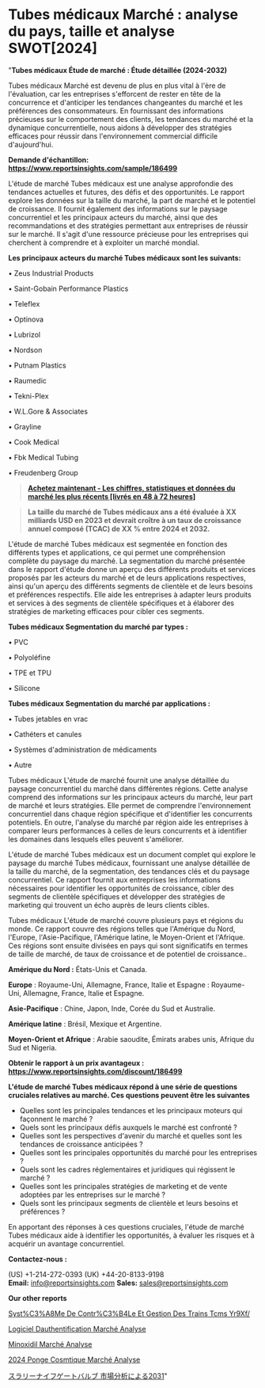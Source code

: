 # Tubes médicaux Marché : analyse du pays, taille et analyse SWOT[2024]

"<strong>Tubes médicaux Étude de marché : Étude détaillée (2024-2032)</strong>

Tubes médicaux Marché est devenu de plus en plus vital à l'ère de l'évaluation, car les entreprises s'efforcent de rester en tête de la concurrence et d'anticiper les tendances changeantes du marché et les préférences des consommateurs. En fournissant des informations précieuses sur le comportement des clients, les tendances du marché et la dynamique concurrentielle, nous aidons à développer des stratégies efficaces pour réussir dans l'environnement commercial difficile d'aujourd'hui.

<strong>Demande d'échantillon: <a href=https://www.reportsinsights.com/sample/186499>https://www.reportsinsights.com/sample/186499</a></strong>

L'étude de marché Tubes médicaux est une analyse approfondie des tendances actuelles et futures, des défis et des opportunités. Le rapport explore les données sur la taille du marché, la part de marché et le potentiel de croissance. Il fournit également des informations sur le paysage concurrentiel et les principaux acteurs du marché, ainsi que des recommandations et des stratégies permettant aux entreprises de réussir sur le marché. Il s'agit d'une ressource précieuse pour les entreprises qui cherchent à comprendre et à exploiter un marché mondial.

<strong>Les principaux acteurs du marché Tubes médicaux sont les suivants:</strong>

• Zeus Industrial Products

• Saint-Gobain Performance Plastics

• Teleflex

• Optinova

• Lubrizol

• Nordson

• Putnam Plastics

• Raumedic

• Tekni-Plex

• W.L.Gore & Associates

• Grayline

• Cook Medical

• Fbk Medical Tubing

• Freudenberg Group
<blockquote><a href=https://www.reportsinsights.com/buynow/186499><span style=text-decoration: underline;><strong>Achetez maintenant - Les chiffres, statistiques et données du marché les plus récents [livrés en 48 à 72 heures]</strong></span></a></blockquote>
<blockquote><span style=text-decoration: underline;><strong>La taille du marché de Tubes médicaux ans a été évaluée à XX milliards USD en 2023 et devrait croître à un taux de croissance annuel composé (TCAC) de XX % entre 2024 et 2032.</strong></span></blockquote>
L'étude de marché Tubes médicaux est segmentée en fonction des différents types et applications, ce qui permet une compréhension complète du paysage du marché. La segmentation du marché présentée dans le rapport d'étude donne un aperçu des différents produits et services proposés par les acteurs du marché et de leurs applications respectives, ainsi qu'un aperçu des différents segments de clientèle et de leurs besoins et préférences respectifs. Elle aide les entreprises à adapter leurs produits et services à des segments de clientèle spécifiques et à élaborer des stratégies de marketing efficaces pour cibler ces segments.

<strong>Tubes médicaux Segmentation du marché par types :</strong>

• PVC

• Polyoléfine

• TPE et TPU

• Silicone

<strong>Tubes médicaux Segmentation du marché par applications :</strong>

• Tubes jetables en vrac

• Cathéters et canules

• Systèmes d'administration de médicaments

• Autre

Tubes médicaux L'étude de marché fournit une analyse détaillée du paysage concurrentiel du marché dans différentes régions. Cette analyse comprend des informations sur les principaux acteurs du marché, leur part de marché et leurs stratégies. Elle permet de comprendre l'environnement concurrentiel dans chaque région spécifique et d'identifier les concurrents potentiels. En outre, l'analyse du marché par région aide les entreprises à comparer leurs performances à celles de leurs concurrents et à identifier les domaines dans lesquels elles peuvent s'améliorer.

L'étude de marché Tubes médicaux est un document complet qui explore le paysage du marché Tubes médicaux, fournissant une analyse détaillée de la taille du marché, de la segmentation, des tendances clés et du paysage concurrentiel. Ce rapport fournit aux entreprises les informations nécessaires pour identifier les opportunités de croissance, cibler des segments de clientèle spécifiques et développer des stratégies de marketing qui trouvent un écho auprès de leurs clients cibles.

Tubes médicaux L'étude de marché couvre plusieurs pays et régions du monde. Ce rapport couvre des régions telles que l'Amérique du Nord, l'Europe, l'Asie-Pacifique, l'Amérique latine, le Moyen-Orient et l'Afrique. Ces régions sont ensuite divisées en pays qui sont significatifs en termes de taille de marché, de taux de croissance et de potentiel de croissance..

<strong>Amérique du Nord :</strong> États-Unis et Canada.

<strong>Europe</strong> : Royaume-Uni, Allemagne, France, Italie et Espagne : Royaume-Uni, Allemagne, France, Italie et Espagne.

<strong>Asie-Pacifique</strong> : Chine, Japon, Inde, Corée du Sud et Australie.

<strong>Amérique latine</strong> : Brésil, Mexique et Argentine.

<strong>Moyen-Orient et Afrique</strong> : Arabie saoudite, Émirats arabes unis, Afrique du Sud et Nigeria.

<strong>Obtenir le rapport à un prix avantageux : <a href=https://www.reportsinsights.com/discount/186499>https://www.reportsinsights.com/discount/186499</a></strong>

<strong>L'étude de marché Tubes médicaux répond à une série de questions cruciales relatives au marché. Ces questions peuvent être les suivantes</strong>
<ul>
  <li>Quelles sont les principales tendances et les principaux moteurs qui façonnent le marché ?</li>
  <li>Quels sont les principaux défis auxquels le marché est confronté ?</li>
  <li>Quelles sont les perspectives d'avenir du marché et quelles sont les tendances de croissance anticipées ?</li>
  <li>Quelles sont les principales opportunités du marché pour les entreprises ?</li>
  <li>Quels sont les cadres réglementaires et juridiques qui régissent le marché ?</li>
  <li>Quelles sont les principales stratégies de marketing et de vente adoptées par les entreprises sur le marché ?</li>
  <li>Quels sont les principaux segments de clientèle et leurs besoins et préférences ?</li>
</ul>
En apportant des réponses à ces questions cruciales, l'étude de marché Tubes médicaux aide à identifier les opportunités, à évaluer les risques et à acquérir un avantage concurrentiel.

<strong>Contactez-nous :</strong>

(US) +1-214-272-0393
(UK) +44-20-8133-9198
<strong>Email:</strong> <a>info@reportsinsights.com</a>
<strong>Sales:</strong> <a>sales@reportsinsights.com</a>

<strong>Our other reports</strong>

<a href=https://www.linkedin.com/pulse/syst%C3%A8me-de-contr%C3%B4le-et-gestion-des-trains-tcms-yr9xf/>Syst%C3%A8Me De Contr%C3%B4Le Et Gestion Des Trains Tcms Yr9Xf/</a>

<a href=https://www.linkedin.com/pulse/logiciel-dauthentification-march%C3%A9-rapport-wdvhc/>Logiciel Dauthentification Marché Analyse</a>

<a href=https://www.linkedin.com/pulse/minoxidil-march%C3%A9-2024-2030-technologies-progressives-ldetf/>Minoxidil Marché Analyse</a>

<a href=https://www.linkedin.com/pulse/2024-%C3%A9ponge-cosm%C3%A9tique-march%C3%A9-analyse-et-tendances-mgyhc/>2024 Ponge Cosmtique Marché Analyse</a>

<a href=https://www.linkedin.com/pulse/スラリーナイフゲートバルブ-市場2023完全な地域分析-consumer-trends-chronicle-360/>スラリーナイフゲートバルブ 市場分析による2031</a>"
